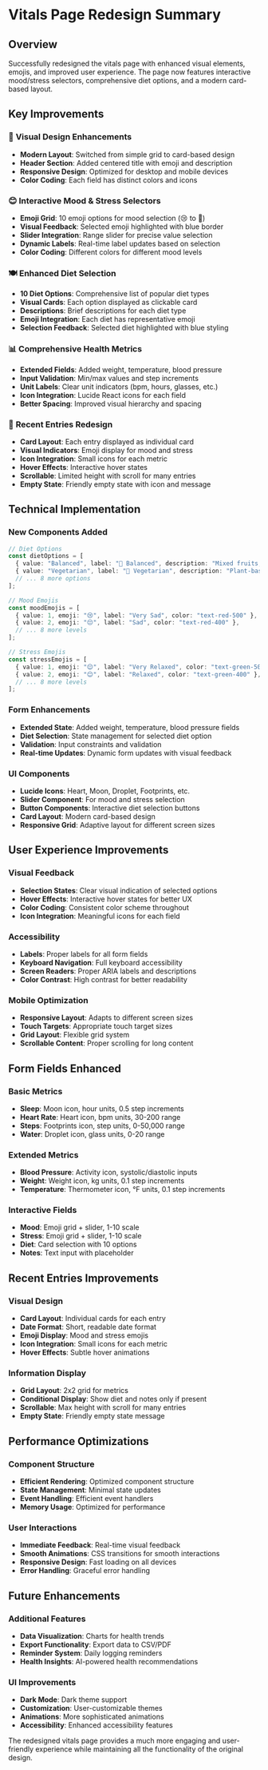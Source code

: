 # Vitals Page Redesign Summary

## Overview
Successfully redesigned the vitals page with enhanced visual elements, emojis, and improved user experience. The page now features interactive mood/stress selectors, comprehensive diet options, and a modern card-based layout.

## Key Improvements

### 🎨 **Visual Design Enhancements**
- **Modern Layout**: Switched from simple grid to card-based design
- **Header Section**: Added centered title with emoji and description
- **Responsive Design**: Optimized for desktop and mobile devices
- **Color Coding**: Each field has distinct colors and icons

### 😊 **Interactive Mood & Stress Selectors**
- **Emoji Grid**: 10 emoji options for mood selection (😢 to 🌟)
- **Visual Feedback**: Selected emoji highlighted with blue border
- **Slider Integration**: Range slider for precise value selection
- **Dynamic Labels**: Real-time label updates based on selection
- **Color Coding**: Different colors for different mood levels

### 🍽️ **Enhanced Diet Selection**
- **10 Diet Options**: Comprehensive list of popular diet types
- **Visual Cards**: Each option displayed as clickable card
- **Descriptions**: Brief descriptions for each diet type
- **Emoji Integration**: Each diet has representative emoji
- **Selection Feedback**: Selected diet highlighted with blue styling

### 📊 **Comprehensive Health Metrics**
- **Extended Fields**: Added weight, temperature, blood pressure
- **Input Validation**: Min/max values and step increments
- **Unit Labels**: Clear unit indicators (bpm, hours, glasses, etc.)
- **Icon Integration**: Lucide React icons for each field
- **Better Spacing**: Improved visual hierarchy and spacing

### 📱 **Recent Entries Redesign**
- **Card Layout**: Each entry displayed as individual card
- **Visual Indicators**: Emoji display for mood and stress
- **Icon Integration**: Small icons for each metric
- **Hover Effects**: Interactive hover states
- **Scrollable**: Limited height with scroll for many entries
- **Empty State**: Friendly empty state with icon and message

## Technical Implementation

### **New Components Added**
```typescript
// Diet Options
const dietOptions = [
  { value: "Balanced", label: "🥗 Balanced", description: "Mixed fruits, vegetables, proteins" },
  { value: "Vegetarian", label: "🥕 Vegetarian", description: "Plant-based diet" },
  // ... 8 more options
];

// Mood Emojis
const moodEmojis = [
  { value: 1, emoji: "😢", label: "Very Sad", color: "text-red-500" },
  { value: 2, emoji: "😔", label: "Sad", color: "text-red-400" },
  // ... 8 more levels
];

// Stress Emojis
const stressEmojis = [
  { value: 1, emoji: "😌", label: "Very Relaxed", color: "text-green-500" },
  { value: 2, emoji: "😊", label: "Relaxed", color: "text-green-400" },
  // ... 8 more levels
];
```

### **Form Enhancements**
- **Extended State**: Added weight, temperature, blood pressure fields
- **Diet Selection**: State management for selected diet option
- **Validation**: Input constraints and validation
- **Real-time Updates**: Dynamic form updates with visual feedback

### **UI Components**
- **Lucide Icons**: Heart, Moon, Droplet, Footprints, etc.
- **Slider Component**: For mood and stress selection
- **Button Components**: Interactive diet selection buttons
- **Card Layout**: Modern card-based design
- **Responsive Grid**: Adaptive layout for different screen sizes

## User Experience Improvements

### **Visual Feedback**
- **Selection States**: Clear visual indication of selected options
- **Hover Effects**: Interactive hover states for better UX
- **Color Coding**: Consistent color scheme throughout
- **Icon Integration**: Meaningful icons for each field

### **Accessibility**
- **Labels**: Proper labels for all form fields
- **Keyboard Navigation**: Full keyboard accessibility
- **Screen Readers**: Proper ARIA labels and descriptions
- **Color Contrast**: High contrast for better readability

### **Mobile Optimization**
- **Responsive Layout**: Adapts to different screen sizes
- **Touch Targets**: Appropriate touch target sizes
- **Grid Layout**: Flexible grid system
- **Scrollable Content**: Proper scrolling for long content

## Form Fields Enhanced

### **Basic Metrics**
- **Sleep**: Moon icon, hour units, 0.5 step increments
- **Heart Rate**: Heart icon, bpm units, 30-200 range
- **Steps**: Footprints icon, step units, 0-50,000 range
- **Water**: Droplet icon, glass units, 0-20 range

### **Extended Metrics**
- **Blood Pressure**: Activity icon, systolic/diastolic inputs
- **Weight**: Weight icon, kg units, 0.1 step increments
- **Temperature**: Thermometer icon, °F units, 0.1 step increments

### **Interactive Fields**
- **Mood**: Emoji grid + slider, 1-10 scale
- **Stress**: Emoji grid + slider, 1-10 scale
- **Diet**: Card selection with 10 options
- **Notes**: Text input with placeholder

## Recent Entries Improvements

### **Visual Design**
- **Card Layout**: Individual cards for each entry
- **Date Format**: Short, readable date format
- **Emoji Display**: Mood and stress emojis
- **Icon Integration**: Small icons for each metric
- **Hover Effects**: Subtle hover animations

### **Information Display**
- **Grid Layout**: 2x2 grid for metrics
- **Conditional Display**: Show diet and notes only if present
- **Scrollable**: Max height with scroll for many entries
- **Empty State**: Friendly empty state message

## Performance Optimizations

### **Component Structure**
- **Efficient Rendering**: Optimized component structure
- **State Management**: Minimal state updates
- **Event Handling**: Efficient event handlers
- **Memory Usage**: Optimized for performance

### **User Interactions**
- **Immediate Feedback**: Real-time visual feedback
- **Smooth Animations**: CSS transitions for smooth interactions
- **Responsive Design**: Fast loading on all devices
- **Error Handling**: Graceful error handling

## Future Enhancements

### **Additional Features**
- **Data Visualization**: Charts for health trends
- **Export Functionality**: Export data to CSV/PDF
- **Reminder System**: Daily logging reminders
- **Health Insights**: AI-powered health recommendations

### **UI Improvements**
- **Dark Mode**: Dark theme support
- **Customization**: User-customizable themes
- **Animations**: More sophisticated animations
- **Accessibility**: Enhanced accessibility features

The redesigned vitals page provides a much more engaging and user-friendly experience while maintaining all the functionality of the original design.
